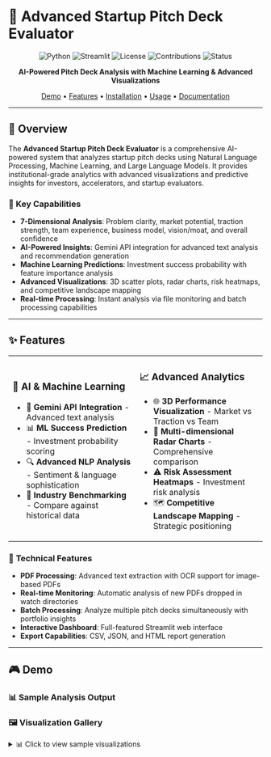 # 🚀 Advanced Startup Pitch Deck Evaluator

<div align="center">

![Python](https://img.shields.io/badge/python-v3.8+-blue.svg)
![Streamlit](https://img.shields.io/badge/streamlit-1.20+-red.svg)
![License](https://img.shields.io/badge/license-MIT-green.svg)
![Contributions](https://img.shields.io/badge/contributions-welcome-brightgreen.svg)
![Status](https://img.shields.io/badge/status-active-success.svg)

**AI-Powered Pitch Deck Analysis with Machine Learning & Advanced Visualizations**

[Demo](#-demo) • [Features](#-features) • [Installation](#-installation) • [Usage](#-usage) • [Documentation](#-documentation)

</div>

---

## 📖 Overview

The **Advanced Startup Pitch Deck Evaluator** is a comprehensive AI-powered system that analyzes startup pitch decks using Natural Language Processing, Machine Learning, and Large Language Models. It provides institutional-grade analytics with advanced visualizations and predictive insights for investors, accelerators, and startup evaluators.

### 🎯 Key Capabilities
- **7-Dimensional Analysis**: Problem clarity, market potential, traction strength, team experience, business model, vision/moat, and overall confidence
- **AI-Powered Insights**: Gemini API integration for advanced text analysis and recommendation generation
- **Machine Learning Predictions**: Investment success probability with feature importance analysis
- **Advanced Visualizations**: 3D scatter plots, radar charts, risk heatmaps, and competitive landscape mapping
- **Real-time Processing**: Instant analysis via file monitoring and batch processing capabilities

---

## ✨ Features

<table>
<tr>
<td width="50%">

### 🧠 **AI & Machine Learning**
- 🤖 **Gemini API Integration** - Advanced text analysis
- 📊 **ML Success Prediction** - Investment probability scoring
- 🔍 **Advanced NLP Analysis** - Sentiment & language sophistication
- 🎯 **Industry Benchmarking** - Compare against historical data

</td>
<td width="50%">

### 📈 **Advanced Analytics**
- 🌐 **3D Performance Visualization** - Market vs Traction vs Team
- 🎯 **Multi-dimensional Radar Charts** - Comprehensive comparison
- ⚠️ **Risk Assessment Heatmaps** - Investment risk analysis
- 🗺️ **Competitive Landscape Mapping** - Strategic positioning

</td>
</tr>
</table>

### 🔧 **Technical Features**
- **PDF Processing**: Advanced text extraction with OCR support for image-based PDFs
- **Real-time Monitoring**: Automatic analysis of new PDFs dropped in watch directories
- **Batch Processing**: Analyze multiple pitch decks simultaneously with portfolio insights
- **Interactive Dashboard**: Full-featured Streamlit web interface
- **Export Capabilities**: CSV, JSON, and HTML report generation

---

## 🎮 Demo

### 📊 Sample Analysis Output


### 🖼️ Visualization Gallery

<details>
<summary>📊 Click to view sample visualizations</summary>

**3D Performance Analysis**

